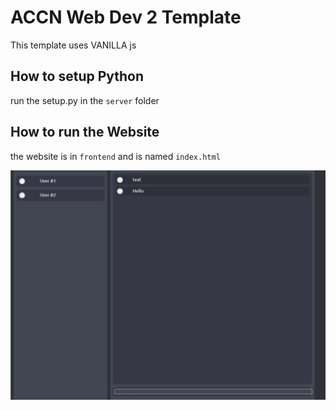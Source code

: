 # ACCN Web Dev 2 Template

This template uses VANILLA js

## How to setup Python

run the setup.py in the `server` folder

## How to run the Website

the website is in `frontend` and is named `index.html`

![Image](image.jpg)
